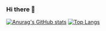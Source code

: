 ### Hi there 👋
[![Anurag's GitHub stats](https://github-readme-stats.vercel.app/api?username=HardwayLinka)](https://github.com/anuraghazra/github-readme-stats)
[![Top Langs](https://github-readme-stats.vercel.app/api/top-langs/?username=HardwayLinka&layout=compact&hide=javascript,jupyter%20notebook)](https://github.com/anuraghazra/github-readme-stats)
<!--
**HardwayLinka/HardwayLinka** is a ✨ _special_ ✨ repository because its `README.md` (this file) appears on your GitHub profile.

Here are some ideas to get you started:

- 🔭 I’m currently working on ...
- 🌱 I’m currently learning ...
- 👯 I’m looking to collaborate on ...
- 🤔 I’m looking for help with ...
- 💬 Ask me about ...
- 📫 How to reach me: ...
- 😄 Pronouns: ...
- ⚡ Fun fact: ...
-->
